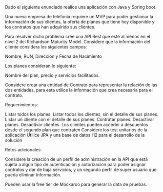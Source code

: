 Dado el siguiente enunciado realice una aplicación con Java y Spring boot.

Una nueva empresa de telefonía requiere un MVP para poder gestionar la información de sus clientes, la oferta de planes que tiene hoy disponible y los contratos que han adquirido sus clientes.

Para resolver dicho problema cree una API Rest que esté al menos en el nivel 2 del Richardson Maturity Model.
Considere que la información del cliente considera los siguientes campos:

Nombre, RUN, Direccion y Fecha de Nacimiento

Los planes consideran lo siguiente:

Nombre del plan, precio y servicios facilitados.

Considere crear una entidad de Contrato para representar la relación de las dos entidades, para esta utilice la información que crea necesaria para el contrato.

Requerimientos:

Listar todos los planes.
Listar todos los clientes, sin el detalle de sus planes.
Listar un cliente con el detalle de sus planes.
Contratar planes.
Desactivar planes.
Desactivar clientes.
Los clientes pueden acceder a descuentos desde el segundo plan que contraten
Considere los test unitarios de la aplicación
Utilice JPA y una base de datos H2 para el desarrollo de la solución

 

Retos adicionales:

Considere la creación de un perfil de administración en la API que está sujeta a algún tipo de autenticación y autorización para poder asignar contratos y dar de baja servicios, y un segundo perfil de super usuario que pueda eliminar información. 

 

Pueden usar la free tier de Mockaroo para generar la data de pruebas.

